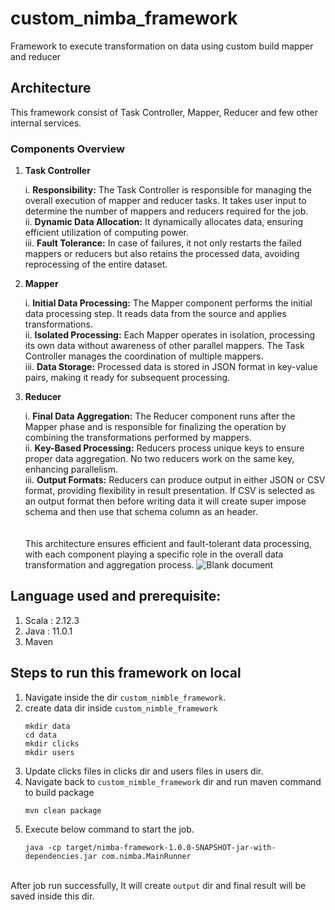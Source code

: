 # custom_nimba_framework
Framework to execute transformation on data using custom build mapper and reducer
## Architecture
This framework consist of Task Controller, Mapper, Reducer and few other internal services.
### Components Overview
1. **Task Controller**

    i. **Responsibility:** The Task Controller is responsible for managing the overall execution of mapper and reducer tasks. It takes user input to determine the number of mappers and reducers required for the job.<br>
    ii. **Dynamic Data Allocation:** It dynamically allocates data, ensuring efficient utilization of computing power.<br>
    iii. **Fault Tolerance:** In case of failures, it not only restarts the failed mappers or reducers but also retains the processed data, avoiding reprocessing of the entire dataset.

2. **Mapper**

    i. **Initial Data Processing:** The Mapper component performs the initial data processing step. It reads data from the source and applies transformations.<br>
    ii. **Isolated Processing:** Each Mapper operates in isolation, processing its own data without awareness of other parallel mappers. The Task Controller manages the coordination of multiple mappers.<br>
    iii. **Data Storage:** Processed data is stored in JSON format in key-value pairs, making it ready for subsequent processing.
   
3. **Reducer**

    i. **Final Data Aggregation:** The Reducer component runs after the Mapper phase and is responsible for finalizing the operation by combining the transformations performed by mappers.<br>
    ii. **Key-Based Processing:** Reducers process unique keys to ensure proper data aggregation. No two reducers work on the same key, enhancing parallelism.<br>
    iii. **Output Formats:** Reducers can produce output in either JSON or CSV format, providing flexibility in result presentation. If CSV is selected as an output format then before writing data it will create super impose schema and then use that schema column as an header.<br>
<br><br>
This architecture ensures efficient and fault-tolerant data processing, with each component playing a specific role in the overall data transformation and aggregation process.
![Blank document](https://github.com/akshansh-rajput/custom_nimble_framework/assets/68275056/10254463-7981-4268-838b-a3a3be2f9455)

## Language used and prerequisite:
1. Scala : 2.12.3
2. Java  : 11.0.1
3. Maven
## Steps to run this framework on local
1. Navigate inside the dir `custom_nimble_framework`.
2. create data dir inside `custom_nimble_framework`
   ```
   mkdir data
   cd data
   mkdir clicks
   mkdir users
   ```
3. Update clicks files in clicks dir and users files in users dir.
4. Navigate back to `custom_nimble_framework` dir and run maven command to build package
    ```
   mvn clean package
    ```
5. Execute below command to start the job.
   ```
   java -cp target/nimba-framework-1.0.0-SNAPSHOT-jar-with-dependencies.jar com.nimba.MainRunner
   ```
<br>After job run successfully, It will create `output` dir and final result will be saved inside this dir.
